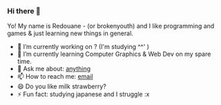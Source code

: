 ### Hi there 👋


Yo! My name is Redouane - (or brokenyouth) and I like programming and games & just learning new things in general.

- 🔭 I’m currently working on ? (I'm studying ^^' )
- 🌱 I’m currently learning Computer Graphics & Web Dev on my spare time.
- 💬 Ask me about: [anything](https://github.com/brokenyouth/brokenyouth/issues)
- 📫 How to reach me: [email](manana_red@hotmail.com)
- 😄 Do you like milk strawberry?
- ⚡ Fun fact: studying japanese and I struggle :x

